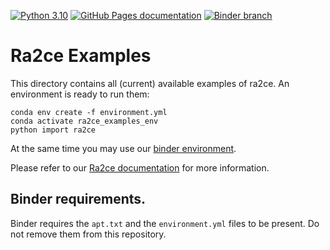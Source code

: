 [![Python 3.10](https://img.shields.io/badge/Python-3.10-blue.svg)](https://www.python.org/downloads/release/python-3109/)
[![GitHub Pages documentation](https://github.com/Deltares/ra2ce/actions/workflows/deploy_docs.yml/badge.svg)](https://github.com/Deltares/ra2ce/actions/workflows/deploy_docs.yml)
[![Binder branch](https://github.com/Deltares/ra2ce/actions/workflows/binder_branch.yml/badge.svg)](https://github.com/Deltares/ra2ce/actions/workflows/binder_branch.yml)

# Ra2ce Examples

This directory contains all (current) available examples of ra2ce. An environment is ready to run them:
```
conda env create -f environment.yml
conda activate ra2ce_examples_env
python import ra2ce
```

At the same time you may use our [binder environment](https://mybinder.org/v2/gh/Deltares/ra2ce/jupyter-binder).

Please refer to our [Ra2ce documentation](https://deltares.github.io/ra2ce/) for more information.

## Binder requirements.
Binder requires the `apt.txt` and the `environment.yml` files to be present. Do not remove them from this repository.